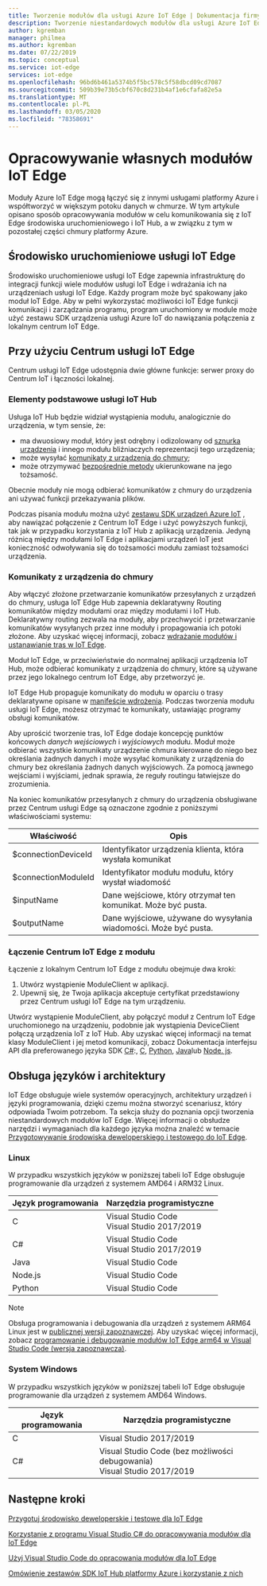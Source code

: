 ```yaml
---
title: Tworzenie modułów dla usługi Azure IoT Edge | Dokumentacja firmy Microsoft
description: Tworzenie niestandardowych modułów dla usługi Azure IoT Edge, który może komunikować się ze środowiskiem uruchomieniowym i Centrum IoT Hub
author: kgremban
manager: philmea
ms.author: kgremban
ms.date: 07/22/2019
ms.topic: conceptual
ms.service: iot-edge
services: iot-edge
ms.openlocfilehash: 96bd6b461a5374b5f5bc578c5f58dbcd09cd7087
ms.sourcegitcommit: 509b39e73b5cbf670c8d231b4af1e6cfafa82e5a
ms.translationtype: MT
ms.contentlocale: pl-PL
ms.lasthandoff: 03/05/2020
ms.locfileid: "78358691"
---
```

# <a name="develop-your-own-iot-edge-modules"></a>Opracowywanie własnych modułów IoT Edge

Moduły Azure IoT Edge mogą łączyć się z innymi usługami platformy Azure i współtworzyć w większym potoku danych w chmurze. W tym artykule opisano sposób opracowywania modułów w celu komunikowania się z IoT Edge środowiska uruchomieniowego i IoT Hub, a w związku z tym w pozostałej części chmury platformy Azure.

## <a name="iot-edge-runtime-environment"></a>Środowisko uruchomieniowe usługi IoT Edge

Środowisko uruchomieniowe usługi IoT Edge zapewnia infrastrukturę do integracji funkcji wiele modułów usługi IoT Edge i wdrażania ich na urządzeniach usługi IoT Edge. Każdy program może być spakowany jako moduł IoT Edge. Aby w pełni wykorzystać możliwości IoT Edge funkcji komunikacji i zarządzania programu, program uruchomiony w module może użyć zestawu SDK urządzenia usługi Azure IoT do nawiązania połączenia z lokalnym centrum IoT Edge.

## <a name="using-the-iot-edge-hub"></a>Przy użyciu Centrum usługi IoT Edge

Centrum usługi IoT Edge udostępnia dwie główne funkcje: serwer proxy do Centrum IoT i łączności lokalnej.

### <a name="iot-hub-primitives"></a>Elementy podstawowe usługi IoT Hub

Usługa IoT Hub będzie widział wystąpienia modułu, analogicznie do urządzenia, w tym sensie, że:

* ma dwuosiowy moduł, który jest odrębny i odizolowany od [sznurka urządzenia](../iot-hub/iot-hub-devguide-device-twins.md) i innego modułu bliźniaczych reprezentacji tego urządzenia;
* może wysyłać [komunikaty z urządzenia do chmury](../iot-hub/iot-hub-devguide-messaging.md);
* może otrzymywać [bezpośrednie metody](../iot-hub/iot-hub-devguide-direct-methods.md) ukierunkowane na jego tożsamość.

Obecnie moduły nie mogą odbierać komunikatów z chmury do urządzenia ani używać funkcji przekazywania plików.

Podczas pisania modułu można użyć [zestawu SDK urządzeń Azure IoT](../iot-hub/iot-hub-devguide-sdks.md) , aby nawiązać połączenie z Centrum IoT Edge i użyć powyższych funkcji, tak jak w przypadku korzystania z IoT Hub z aplikacją urządzenia. Jedyną różnicą między modułami IoT Edge i aplikacjami urządzeń IoT jest konieczność odwoływania się do tożsamości modułu zamiast tożsamości urządzenia.

### <a name="device-to-cloud-messages"></a>Komunikaty z urządzenia do chmury

Aby włączyć złożone przetwarzanie komunikatów przesyłanych z urządzeń do chmury, usługa IoT Edge Hub zapewnia deklaratywny Routing komunikatów między modułami oraz między modułami i IoT Hub. Deklaratywny routing zezwala na moduły, aby przechwycić i przetwarzanie komunikatów wysyłanych przez inne moduły i propagowania ich potoki złożone. Aby uzyskać więcej informacji, zobacz [wdrażanie modułów i ustanawianie tras w IoT Edge](module-composition.md).

Moduł IoT Edge, w przeciwieństwie do normalnej aplikacji urządzenia IoT Hub, może odbierać komunikaty z urządzenia do chmury, które są używane przez jego lokalnego centrum IoT Edge, aby przetworzyć je.

IoT Edge Hub propaguje komunikaty do modułu w oparciu o trasy deklaratywne opisane w [manifeście wdrożenia](module-composition.md). Podczas tworzenia modułu usługi IoT Edge, możesz otrzymać te komunikaty, ustawiając programy obsługi komunikatów.

Aby uprościć tworzenie tras, IoT Edge dodaje koncepcję punktów końcowych *danych wejściowych* i *wyjściowych* modułu. Moduł może odbierać wszystkie komunikaty urządzenie chmura kierowane do niego bez określania żadnych danych i może wysyłać komunikaty z urządzenia do chmury bez określania żadnych danych wyjściowych. Za pomocą jawnego wejściami i wyjściami, jednak sprawia, że reguły routingu łatwiejsze do zrozumienia.

Na koniec komunikatów przesyłanych z chmury do urządzenia obsługiwane przez Centrum usługi Edge są oznaczone zgodnie z poniższymi właściwościami systemu:

| Właściwość | Opis |
| -------- | ----------- |
| $connectionDeviceId | Identyfikator urządzenia klienta, która wysłała komunikat |
| $connectionModuleId | Identyfikator modułu modułu, który wysłał wiadomość |
| $inputName | Dane wejściowe, który otrzymał ten komunikat. Może być pusta. |
| $outputName | Dane wyjściowe, używane do wysyłania wiadomości. Może być pusta. |

### <a name="connecting-to-iot-edge-hub-from-a-module"></a>Łączenie Centrum IoT Edge z modułu

Łączenie z lokalnym Centrum IoT Edge z modułu obejmuje dwa kroki:

1. Utwórz wystąpienie ModuleClient w aplikacji.
2. Upewnij się, że Twoja aplikacja akceptuje certyfikat przedstawiony przez Centrum usługi IoT Edge na tym urządzeniu.

Utwórz wystąpienie ModuleClient, aby połączyć moduł z Centrum IoT Edge uruchomionego na urządzeniu, podobnie jak wystąpienia DeviceClient połączą urządzenia IoT z IoT Hub. Aby uzyskać więcej informacji na temat klasy ModuleClient i jej metod komunikacji, zobacz Dokumentacja interfejsu API dla preferowanego języka SDK [C#](https://docs.microsoft.com/dotnet/api/microsoft.azure.devices.client.moduleclient?view=azure-dotnet):, [C](https://docs.microsoft.com/azure/iot-hub/iot-c-sdk-ref/iothub-module-client-h), [Python](https://docs.microsoft.com/python/api/azure-iot-device/azure.iot.device.iothubmoduleclient?view=azure-python), [Java](https://docs.microsoft.com/java/api/com.microsoft.azure.sdk.iot.device.moduleclient?view=azure-java-stable)lub [Node. js](https://docs.microsoft.com/javascript/api/azure-iot-device/moduleclient?view=azure-node-latest).

## <a name="language-and-architecture-support"></a>Obsługa języków i architektury

IoT Edge obsługuje wiele systemów operacyjnych, architektury urządzeń i języki programowania, dzięki czemu można stworzyć scenariusz, który odpowiada Twoim potrzebom. Ta sekcja służy do poznania opcji tworzenia niestandardowych modułów IoT Edge. Więcej informacji o obsłudze narzędzi i wymaganiach dla każdego języka można znaleźć w temacie [Przygotowywanie środowiska deweloperskiego i testowego do IoT Edge](development-environment.md).

### <a name="linux"></a>Linux

W przypadku wszystkich języków w poniższej tabeli IoT Edge obsługuje programowanie dla urządzeń z systemem AMD64 i ARM32 Linux.

| Język programowania | Narzędzia programistyczne |
| -------------------- | ----------------- |
| C | Visual Studio Code<br>Visual Studio 2017/2019 |
| C# | Visual Studio Code<br>Visual Studio 2017/2019 |
| Java | Visual Studio Code |
| Node.js | Visual Studio Code |
| Python | Visual Studio Code |

>[!NOTE]
>Obsługa programowania i debugowania dla urządzeń z systemem ARM64 Linux jest w [publicznej wersji zapoznawczej](https://azure.microsoft.com/support/legal/preview-supplemental-terms/). Aby uzyskać więcej informacji, zobacz [programowanie i debugowanie modułów IoT Edge arm64 w Visual Studio Code (wersja zapoznawcza)](https://devblogs.microsoft.com/iotdev/develop-and-debug-arm64-iot-edge-modules-in-visual-studio-code-preview).

### <a name="windows"></a>System Windows

W przypadku wszystkich języków w poniższej tabeli IoT Edge obsługuje programowanie dla urządzeń z systemem AMD64 Windows.

| Język programowania | Narzędzia programistyczne |
| -------------------- | ----------------- |
| C | Visual Studio 2017/2019 |
| C# | Visual Studio Code (bez możliwości debugowania)<br>Visual Studio 2017/2019 |

## <a name="next-steps"></a>Następne kroki

[Przygotuj środowisko deweloperskie i testowe dla IoT Edge](development-environment.md)

[Korzystanie z programu Visual Studio C# do opracowywania modułów dla IoT Edge](how-to-visual-studio-develop-module.md)

[Użyj Visual Studio Code do opracowania modułów dla IoT Edge](how-to-vs-code-develop-module.md)

[Omówienie zestawów SDK IoT Hub platformy Azure i korzystanie z nich](../iot-hub/iot-hub-devguide-sdks.md)
